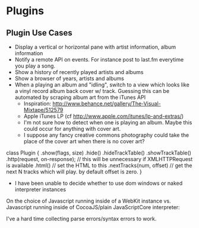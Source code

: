Plugins
=======

Plugin Use Cases
----------------

* Display a vertical or horizontal pane with artist information, album information
* Notify a remote API on events.  For instance post to last.fm everytime you play a song.
* Show a history of recently played artists and albums
* Show a browser of years, artists and albums
* When a playing an album and "idling", switch to a view which looks like a vinyl record album back cover w/ track.  Guessing this can be automated by scraping album art from the iTunes API
  * Inspiration: http://www.behance.net/gallery/The-Visual-Mixtape/512579
  * Apple iTunes LP (cf http://www.apple.com/itunes/lp-and-extras/)
  * I'm not sure how to detect when one is playing an album.  Maybe this could occur for anything with cover art.
  * I suppose any fancy creative commons photography could take the place of the cover art when there is no cover art?

class Plugin {
  .show(flags, size) 
  .hide()
  .hideTrackTable()
  .showTrackTable()
  .http(request, on-response); // this will be unnecessary if XMLHTTPRequest is available
  .html() // set the HTML to this
  .nextTracks(num, offset) // get the next N tracks which will play.  by default offset is zero.
}

* I have been unable to decide whether to use dom windows or naked interpreter instances


On the choice of Javascript running inside of a WebKit instance vs. Javascript running inside of CocoaJS/plain JavaScriptCore interpreter:

I've a hard time collecting parse errors/syntax errors to work.




